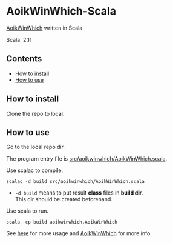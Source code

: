 # AoikWinWhich-Scala
[AoikWinWhich](https://github.com/AoiKuiyuyou/AoikWinWhich) written in Scala.

Scala: 2.11

## Contents
- [How to install](#how-to-install)
- [How to use](#how-to-use)

## How to install
Clone the repo to local.

## How to use
Go to the local repo dir.

The program entry file is [src/aoikwinwhich/AoikWinWhich.scala](/src/aoikwinwhich/AoikWinWhich.scala).

Use scalac to compile.
```
scalac -d build src/aoikwinwhich/AoikWinWhich.scala
```
- ```-d build``` means to put result **class** files in **build** dir.  
  This dir should be created beforehand.

Use scala to run.
```
scala -cp build aoikwinwhich.AoikWinWhich
```

See [here](https://github.com/AoiKuiyuyou/AoikWinWhich#how-to-use) for more usage and [AoikWinWhich](https://github.com/AoiKuiyuyou/AoikWinWhich) for more info.
